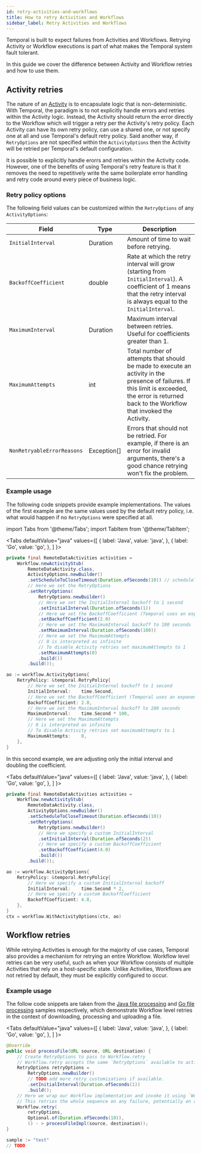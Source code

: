 ```yaml
---
id: retry-activities-and-workflows
title: How to retry Activities and Workflows
sidebar_label: Retry Activities and Workflows
---
```


Temporal is built to expect failures from Activities and Workflows. Retrying Activity or Workflow executions is part of what makes the Temporal system fault tolerant.

In this guide we cover the difference between Activity and Workflow retries and how to use them.

## Activity retries

The nature of an [Activity](docs/activities) is to encapsulate logic that is non-deterministic. With Temporal, the paradigm is to not explicitly handle errors and retries within the Activity logic. Instead, the Activity should return the error directly to the Workflow which will trigger a retry per the Activity's retry policy. Each Activity can have its own retry policy, can use a shared one, or not specify one at all and use Temporal's default retry policy. Said another way, if `RetryOptions` are not specified within the `ActivityOptions` then the Activity will be retried per Temporal's default configuration.

It is possible to explicitly handle erorrs and retries within the Activity code. However, one of the benefits of using Temporal's retry feature is that it removes the need to repetitively write the same boilerplate error handling and retry code around every piece of business logic.

### Retry policy options

The following field values can be customized within the `RetryOptions` of any `ActivityOptions`:

| Field | Type | Description |
|-------|------|-------------|
| `InitialInterval`          | Duration    | Amount of time to wait before retrying. |
| `BackoffCoefficient`       | double      | Rate at which the retry interval will grow (starting from `InitialInterval`). A coefficient of 1 means that the retry interval is always equal to the `InitialInterval`. |
| `MaximumInterval`          | Duration    | Maximum interval between retries. Useful for coefficients greater than 1. |
| `MaximumAttempts`          | int         | Total number of attempts that should be made to execute an activity in the presence of failures. If this limit is exceeded, the error is returned back to the Workflow that invoked the Activity. |
| `NonRetryableErrorReasons` | Exception[] |  Errors that should not be retried. For example, if there is an error for invalid arguments, there's a good chance retrying won't fix the problem. |

### Example usage

The following code snippets provide example implementations. The values of the first example are the same values used by the default retry policy, i.e. what would happen if no `RetryOptions` were specified at all.

import Tabs from '@theme/Tabs';
import TabItem from '@theme/TabItem';

<Tabs
  defaultValue="java"
  values={[
    { label: 'Java', value: 'java', },
    { label: 'Go', value: 'go', },
  ]
}>

<TabItem value="java">

```java
private final RemoteDataActivities activities =
    Workflow.newActivityStub(
        RemoteDataActivity.class,
        ActivityOptions.newBuilder()
        .setScheduleToCloseTimeout(Duration.ofSeconds(10)) // scheduleToClose is required and therefore has no default
        // Here we set the RetryOptions
        .setRetryOptions(
            RetryOptions.newBuilder()
            // Here we set the InitialInternal backoff to 1 second
            .setInitialInterval(Duration.ofSeconds(1))
            // Here we set the BackoffCoefficient (Temporal uses an exponential backoff)
            .setBackoffCoefficient(2.0)
            // Here we set the MaximumInterval backoff to 100 seconds
            .setMaximumInterval(Duration.ofSeconds(100))
            // Here we set the MaximumAttempts
            // 0 is interpreted as infinite
            // To disable Activity retries set maximumAttempts to 1
            .setMaximumAttempts(0)
            .build())
        .build());
```

</TabItem>
<TabItem value="go">

```go
ao := workflow.ActivityOptions{
    RetryPolicy: &temporal.RetryPolicy{
        // Here we set the InitialInternal backoff to 1 second
		InitialInterval:    time.Second,
        // Here we set the BackoffCoefficient (Temporal uses an exponential backoff)
		BackoffCoefficient: 2.0,
        // Here we set the MaximumInterval backoff to 100 seconds
		MaximumInterval:    time.Second * 100,
        // Here we set the MaximumAttempts
        // 0 is interpreted as infinite
        // To disable Activity retries set maximumAttempts to 1
        MaximumAttempts:    0,
	},
}
```

</TabItem>
</Tabs>

In this second example, we are adjusting only the initial interval and doubling the coefficient.

<Tabs
    defaultValue="java"
    values={[
        { label: 'Java', value: 'java', },
        { label: 'Go', value: 'go', },
    ]
 }>

<TabItem value="java">

```java
private final RemoteDataActivities activities =
    Workflow.newActivityStub(
        RemoteDataActivity.class,
        ActivityOptions.newBuilder()
        .setScheduleToCloseTimeout(Duration.ofSeconds(10))
        .setRetryOptions(
            RetryOptions.newBuilder()
            // Here we specify a custom InitialInterval
            .setInitialInterval(Duration.ofSeconds(2))
            // Here we specify a custom BackoffCoefficient
            .setBackoffCoefficient(4.0)
            .build())
        .build());
```

</TabItem>
<TabItem value="go">

```go
ao := workflow.ActivityOptions{
    RetryPolicy: &temporal.RetryPolicy{
        // Here we specify a custom InitialInternal backoff
        InitialInterval:    time.Second * 2,
        // Here we specify a custom BackoffCoefficient
        BackoffCoefficient: 4.0,
    },
}
ctx = workflow.WithActivityOptions(ctx, ao)
```

</TabItem>
</Tabs>

## Workflow retries

While retrying Activities is enough for the majority of use cases, Temporal also provides a mechanism for retrying an entire Workflow. Workflow level retries can be very useful, such as when your Workflow consists of multiple Activities that rely on a host-specific state. Unlike Activities, Workflows are not retried by default, they must be explicitly configured to occur. 

### Example usage

The follow code snippets are taken from the [Java file processing](https://github.com/temporalio/java-samples/blob/master/src/main/java/io/temporal/samples/fileprocessing/FileProcessingWorkflowImpl.java) and [Go file processing](https://github.com/temporalio/go-samples/tree/master/fileprocessing) samples respectively, which demonstrate Workflow level retries in the context of downloading, processing and uploading a file.

<Tabs
   defaultValue="java"
   values={[
     { label: 'Java', value: 'java', },
     { label: 'Go', value: 'go', },
   ]
 }>

 <TabItem value="java">

```java
@Override
public void processFile(URL source, URL destination) {
    // Create RetryOptions to pass to Workflow.retry 
    // Workflow.retry accepts the same `RetryOptions` available to activities
    RetryOptions retryOptions =
        RetryOptions.newBuilder()
        // TODO add more retry customizations if available.
        .setInitialInterval(Duration.ofSeconds(1))
        .build();
    // Here we wrap our Workflow implementation and invoke it using `Workflow.retry`
    // This retries the whole sequence on any failure, potentially on a different host.
    Workflow.retry(
        retryOptions,
        Optional.of(Duration.ofSeconds(10)),
        () - > processFileImpl(source, destination));
}
```

</TabItem>
<TabItem value="go">

```go
sample := "test"
// TODO
```

</TabItem>
</Tabs>

